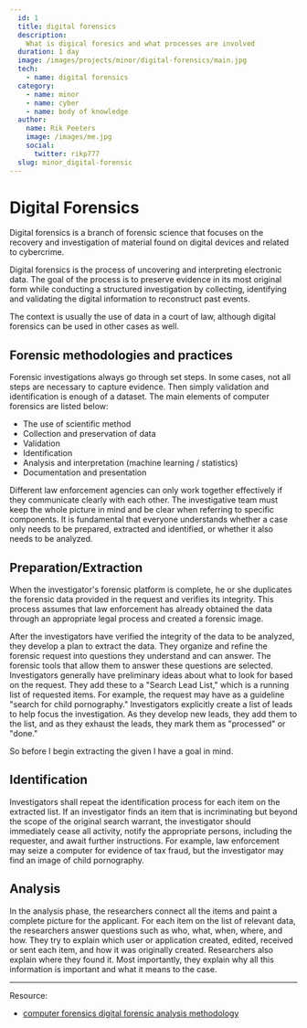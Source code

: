 ```yaml
---
  id: 1
  title: digital forensics
  description:
    What is digical foresics and what processes are involved
  duration: 1 day
  image: /images/projects/minor/digital-forensics/main.jpg
  tech:
    - name: digital forensics
  category:
    - name: minor
    - name: cyber
    - name: body of knowledge
  author:
    name: Rik Peeters
    image: /images/me.jpg
    social:
      twitter: rikp777
  slug: minor_digital-forensic
---
```


# Digital Forensics
Digital forensics is a branch of forensic science that focuses on the recovery and investigation of material found on digital devices and related to cybercrime.

Digital forensics is the process of uncovering and interpreting electronic data. 
The goal of the process is to preserve evidence in its most original form while conducting a structured investigation by collecting, 
identifying and validating the digital information to reconstruct past events.

The context is usually the use of data in a court of law, although digital forensics can be used in other cases as well.

## Forensic methodologies and practices
Forensic investigations always go through set steps. 
In some cases, not all steps are necessary to capture evidence. Then simply validation and identification is enough of a dataset.
The main elements of computer forensics are listed below:
- The use of scientific method
- Collection and preservation of data
- Validation
- Identification
- Analysis and interpretation (machine learning / statistics)
- Documentation and presentation

Different law enforcement agencies can only work together effectively if they communicate clearly with each other. 
The investigative team must keep the whole picture in mind and be clear when referring to specific components.
It is fundamental that everyone understands whether a case only needs to be prepared, extracted and identified, or whether it also needs to be analyzed.

## Preparation/Extraction
When the investigator's forensic platform is complete, he or she duplicates the forensic data provided in the request and verifies its integrity. 
This process assumes that law enforcement has already obtained the data through an appropriate legal process and created a forensic image.

After the investigators have verified the integrity of the data to be analyzed, 
they develop a plan to extract the data. They organize and refine the forensic request into questions they understand and can answer. 
The forensic tools that allow them to answer these questions are selected. 
Investigators generally have preliminary ideas about what to look for based on the request. 
They add these to a "Search Lead List," which is a running list of requested items. For example, 
the request may have as a guideline "search for child pornography." 
Investigators explicitly create a list of leads to help focus the investigation. 
As they develop new leads, they add them to the list, and as they exhaust the leads, they mark them as "processed" or "done."

So before I begin extracting the given I have a goal in mind. 

## Identification
Investigators shall repeat the identification process for each item on the extracted list.
If an investigator finds an item that is incriminating but beyond the scope of the original search warrant, 
the investigator should immediately cease all activity, 
notify the appropriate persons, including the requester, 
and await further instructions. 
For example, law enforcement may seize a computer for evidence of tax fraud, but the investigator may find an image of child pornography.

## Analysis 
In the analysis phase, the researchers connect all the items and paint a complete picture for the applicant. 
For each item on the list of relevant data, the researchers answer questions such as who, what, when, where, and how. 
They try to explain which user or application created, edited, received or sent each item, and how it was originally created. 
Researchers also explain where they found it. 
Most importantly, they explain why all this information is important and what it means to the case.

***
Resource: 
- [computer forensics digital forensic analysis methodology](https://www.crime-scene-investigator.net/computer-forensics-digital-forensic-analysis-methodology.html)

